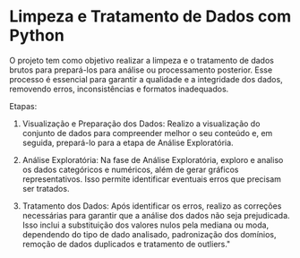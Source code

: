 # Limpeza e Tratamento de Dados com Python
 O projeto tem como objetivo realizar a limpeza e o tratamento de dados brutos para prepará-los para análise ou processamento posterior. Esse processo é essencial para garantir a qualidade e a integridade dos dados, removendo erros, inconsistências e formatos inadequados.

Etapas:

1. Visualização e Preparação dos Dados:
Realizo a visualização do conjunto de dados para compreender melhor o seu conteúdo e, em seguida, prepará-lo para a etapa de Análise Exploratória.

2. Análise Exploratória:
Na fase de Análise Exploratória, exploro e analiso os dados categóricos e numéricos, além de gerar gráficos representativos. Isso permite identificar eventuais erros que precisam ser tratados.

3. Tratamento dos Dados:
Após identificar os erros, realizo as correções necessárias para garantir que a análise dos dados não seja prejudicada. Isso inclui a substituição dos valores nulos pela mediana ou moda, dependendo do tipo de dado analisado, padronização dos domínios, remoção de dados duplicados e tratamento de outliers."
